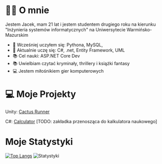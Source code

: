# 🙋‍♂️ O mnie
Jestem Jacek, mam 21 lat i jestem studentem drugiego roku na kierunku "Inżynieria systemów informatycznych" na Uniwersytecie Warmińsko-Mazurskim

- 🔭 Wcześniej uczyłem się: Pythona, MySQL, 
- 🌱 Aktualnie uczę się: C#, .net, Entity Framework, UML
- 📚 Cel nauki: ASP.NET Core Dev
- 📚 Uwielbiam czytać kryminały, thrillery i książki fantasy
- 💻 Jestem miłośnikiem gier komputerowych

# 💻 Moje Projekty 
Unity: [Cactus Runner](https://github.com/Vex0on/Unity/tree/main/Cactus_Runner_2D)

C#: [Calculator](https://github.com/Vex0on/C_Sharp/blob/main/BasicCalc/Form1.cs) [TODO: zakładka przenosząca do kalkulatora naukowego]

# Moje Statystyki

[![Top Langs](https://github-readme-stats.vercel.app/api/top-langs/?username=Vex0on)](https://github.com/Vex0on/github-readme-stats)
![Statystyki](https://github-readme-stats.vercel.app/api?username=Vex0on)
